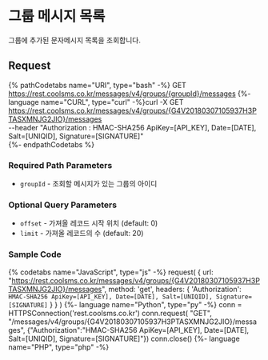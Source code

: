 # 그룹 메시지 목록
그룹에 추가된 문자메시지 목록을 조회합니다.

## Request
{% pathCodetabs name="URI", type="bash" -%}
GET https://rest.coolsms.co.kr/messages/v4/groups/{groupId}/messages
{%- language name="CURL", type="curl" -%}curl -X GET https://rest.coolsms.co.kr/messages/v4/groups/{G4V20180307105937H3PTASXMNJG2JIO}/messages \
    --header "Authorization : HMAC-SHA256 ApiKey=[API_KEY], Date=[DATE], Salt=[UNIQID], Signature=[SIGNATURE]" \
{%- endpathCodetabs %}

### Required Path Parameters
- `groupId` - 조회할 메시지가 있는 그룹의 아이디

### Optional Query Parameters
- `offset` - 가져올 레코드 시작 위치 (default: 0)
- `limit` - 가져올 레코드의 수 (default: 20)

### Sample Code
{% codetabs name="JavaScript", type="js" -%}
request(
  {
    url: "https://rest.coolsms.co.kr/messages/v4/groups/{G4V20180307105937H3PTASXMNJG2JIO}/messages",
    method: 'get',
    headers: {
      'Authorization': `HMAC-SHA256 ApiKey=[API_KEY], Date=[DATE], Salt=[UNIQID], Signature=[SIGNATURE]`
    }
  }
)
{%- language name="Python", type="py" -%}
conn = HTTPSConnection('rest.coolsms.co.kr')
conn.request(
  "GET",
  "/messages/v4/groups/{G4V20180307105937H3PTASXMNJG2JIO}/messages",
  {"Authorization":"HMAC-SHA256 ApiKey=[API_KEY], Date=[DATE], Salt=[UNIQID], Signature=[SIGNATURE]"})
conn.close()
{%- language name="PHP", type="php" -%}
<?php
$ch = curl_init();
curl_setopt($ch, CURLOPT_URL, "https://rest.coolsms.co.kr/messages/v4/groups/{G4V20180307105937H3PTASXMNJG2JIO}/messages");
curl_setopt($ch, CURLOPT_HTTPHEADER, array(
 'Authorization: HMAC-SHA256 ApiKey=[API_KEY], Date=[DATE], Salt=[UNIQID], Signature=[SIGNATURE]'
));
curl_exec($ch);
curl_close($ch);
{%- endcodetabs %}

## Response

{% codetabs name="Syntax", type="json" -%}
{
    "offset": Int,
    "limit": Int,
    "totalCount": Int,
    "messageList": {
        "String": {
            "kakaoOptions": {
                "senderKey": "String",
                "templateCode": "String",
                "buttonName": "String",
                "buttonUrl": "String",
                "disableSms": Boolean
            },
            "type": "String",
            "customFields": Object,
            "country": "String",
            "subject": "String",
            "imageId": "String",
            "dateReceived": "String",
            "statusCode": "String",
            "networkCode": "String",
            "log": Array,
            "_id": "String",
            "messageId": "String",
            "groupId": "String",
            "text": "String",
            "from": "String",
            "to": "String",
            "dateCreated": "String"
        }
    }
    ...
}
{%- language name="Sample", type="json" -%}
{
    "offset": 0,
    "limit": 20,
    "totalCount": 1,
    "messageList": {
        "MESSAGE89012345678901234567890BB": {
            "kakaoOptions": {
                "senderKey": null,
                "templateCode": null,
                "buttonName": null,
                "buttonUrl": null,
                "disableSms": false
            },
            "type": "AUTO",
            "customFields": null,
            "country": "82",
            "subject": null,
            "imageId": null,
            "dateReceived": null,
            "statusCode": null,
            "networkCode": null,
            "log": [],
            "_id": "MESSAGE89012345678901234567890BB",
            "messageId": "MESSAGE89012345678901234567890BB",
            "groupId": "G4V20180307105937H3PTASXMNJG2JIO",
            "text": "text",
            "from": "01000000000",
            "to": "01000000000",
            "dateCreated": "2018-03-23T06:24:04.615Z"
        }
    }
}
{%- endcodetabs %}

- `offset` - 가져온 레코드 시작 위치
- `limit` - 가져온 레코드 수
- `totalCount` - 가져온 레코드 개수
- `messageList` - 가져온 메시지 정보
  - `messageId` - 메시지 아이디
    - `kakaoOptions` - 카카오톡 관련된 메시지 정보
      - `senderKey` - 카카오톡 센더키
      - `templateCode` - 알림톡의 경우 템플릿 코드
      - `buttonName` - 버튼의 이름
      - `buttonUrl` - 버튼의 링크
      - `disableSms` - 카카오톡 발송에 실패해도 SMS로 발송하지 않음
    - `type` - 메시지 타입
    - `customFields` - 사용자 정의 필드
    - `country` - 국가 코드
    - `subject` - 메시지 제목
    - `imageId` - 이미지의 아이디
    - `dateReceived` - 단말기로 수신된 일시
    - `statusCode` - 메시지 상태 코드
    - `networkCode` - 결과 코드
    - `log` - 메세지 로그
    - `_id` - 메시지 아이디
    - `messageId` - 메시지 아이디
    - `groupId` - 그룹 아이디
    - `text` - 메시지 내용
    - `from` - 발신번호
    - `to` - 수신번호
    - `dateCreated` - 생성일시
    

## Errors
- `Unauthorized(401)` - 권한 오류